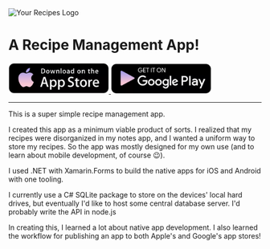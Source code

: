 <img alt="Your Recipes Logo" src="https://github.com/ahern55/recipes/blob/master/Logo/logo_written_transparent.png?raw=true" width="300"/>

# A Recipe Management App!

<a href="https://apps.apple.com/us/app/your-recipes/id1578143661">
  <img alt="Download on the App Store" src="https://github.com/ahern55/ahern55.github.io/blob/master/resources/appleAppStore.webp?raw=true" width="200"/>
</a>
<a href="https://play.google.com/store/apps/details?id=com.companyname.recipes">
  <img alt="Get it on Google Play" src="https://github.com/ahern55/ahern55.github.io/blob/master/resources/androidAppStore.webp?raw=true" width="200"/>
</a>

---

This is a super simple recipe management app. 

I created this app as a minimum viable product of sorts. I realized that my recipes were disorganized in my notes app, and I wanted a uniform way to store my recipes. So the app was mostly designed for my own use (and to learn about mobile development, of course 😉).

I used .NET with Xamarin.Forms to build the native apps for iOS and Android with one tooling.

I currently use a C# SQLite package to store on the devices' local hard drives, but eventually I'd like to host some central database server. I'd probably write the API in node.js

In creating this, I learned a lot about native app development. I also learned the workflow for publishing an app to both Apple's and Google's app stores!

